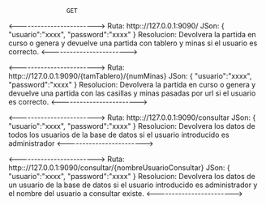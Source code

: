                    GET
                    
<------------------------>
Ruta: http:://127.0.0.1:9090/
JSon:
{
    "usuario":"xxxx",
    "password":"xxxx"
}
Resolucion: Devolvera la partida en curso o genera y devuelve una partida con tablero y minas si el usuario es correcto.
<------------------------>


<------------------------>
Ruta: http:://127.0.0.1:9090/{tamTablero}/{numMinas}
JSon:
{
    "usuario":"xxxx",
    "password":"xxxx"
}
Resolucion:  Devolvera la partida en curso o genera y devuelve una partida con las casillas y minas pasadas por url  si el usuario es correcto.
<------------------------>


<------------------------>
Ruta: http:://127.0.0.1:9090/consultar
JSon:
{
    "usuario":"xxxx",
    "password":"xxxx"
}
Resolucion: Devolvera los datos de todos los usuarios de la base de datos si el usuario introducido es administrador
<------------------------>


<------------------------>
Ruta: http:://127.0.0.1:9090/consultar/{nombreUsuarioConsultar}
JSon:
{
    "usuario":"xxxx",
    "password":"xxxx"
}
Resolucion: Devolvera los datos de un usuario de la base de datos si el usuario introducido es administrador y el nombre del usuario a consultar existe.
<------------------------>
